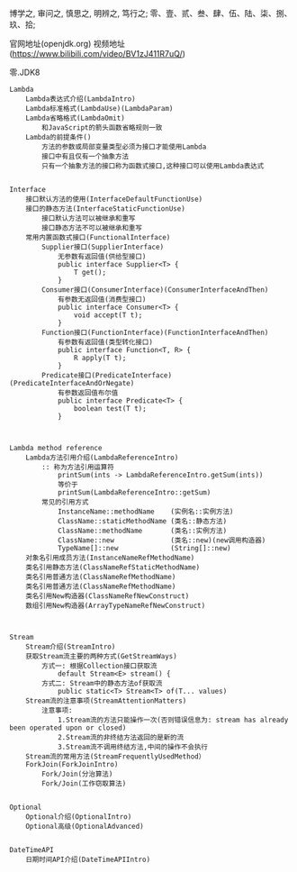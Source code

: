 博学之, 审问之, 慎思之, 明辨之, 笃行之;
零、壹、贰、叁、肆、伍、陆、柒、捌、玖、拾;

官网地址(openjdk.org)
视频地址(https://www.bilibili.com/video/BV1zJ411R7uQ/)

零.JDK8

    Lambda
        Lambda表达式介绍(LambdaIntro)
        Lambda标准格式(LambdaUse)(LambdaParam)
        Lambda省略格式(LambdaOmit)
            和JavaScript的箭头函数省略规则一致
        Lambda的前提条件()
            方法的参数或局部变量类型必须为接口才能使用Lambda
            接口中有且仅有一个抽象方法
            只有一个抽象方法的接口称为函数式接口,这种接口可以使用Lambda表达式
    

    Interface
        接口默认方法的使用(InterfaceDefaultFunctionUse)
        接口的静态方法(InterfaceStaticFunctionUse)
            接口默认方法可以被继承和重写
            接口静态方法不可以被继承和重写
        常用内置函数式接口(FunctionalInterface)
            Supplier接口(SupplierInterface)
                无参数有返回值(供给型接口)
                public interface Supplier<T> {
                    T get();
                }
            Consumer接口(ConsumerInterface)(ConsumerInterfaceAndThen)
                有参数无返回值(消费型接口)
                public interface Consumer<T> {
                    void accept(T t);
                }
            Function接口(FunctionInterface)(FunctionInterfaceAndThen)
                有参数有返回值(类型转化接口)
                public interface Function<T, R> {
                    R apply(T t);
                }
            Predicate接口(PredicateInterface)(PredicateInterfaceAndOrNegate)
                有参数返回值布尔值
                public interface Predicate<T> {
                    boolean test(T t);
                }
    


    Lambda method reference
        Lambda方法引用介绍(LambdaReferenceIntro)
            :: 称为方法引用运算符
                printSum(ints -> LambdaReferenceIntro.getSum(ints))
                等价于
                printSum(LambdaReferenceIntro::getSum)
            常见的引用方式
                InstanceName::methodName    (实例名::实例方法)
                ClassName::staticMethodName (类名::静态方法)
                ClassName::methodName       (类名::实例方法)
                ClassName::new              (类名::new)(new调用构造器)
                TypeName[]::new             (String[]::new)
        对象名引用成员方法(InstanceNameRefMethodName)
        类名引用静态方法(ClassNameRefStaticMethodName)
        类名引用普通方法(ClassNameRefMethodName)
        类名引用普通方法(ClassNameRefMethodName)
        类名引用New构造器(ClassNameRefNewConstruct)
        数组引用New构造器(ArrayTypeNameRefNewConstruct)



    Stream
        Stream介绍(StreamIntro)
        获取Stream流主要的两种方式(GetStreamWays)
            方式一: 根据Collection接口获取流
                default Stream<E> stream() {
            方式二: Stream中的静态方法of获取流
                public static<T> Stream<T> of(T... values)
        Stream流的注意事项(StreamAttentionMatters)
            注意事项:
                1.Stream流的方法只能操作一次(否则错误信息为: stream has already been operated upon or closed)
                2.Stream流的非终结方法返回的是新的流
                3.Stream流不调用终结方法,中间的操作不会执行
        Stream流的常用方法(StreamFrequentlyUsedMethod）
        ForkJoin(ForkJoinIntro)
            Fork/Join(分治算法)
            Fork/Join(工作窃取算法)


    Optional
        Optional介绍(OptionalIntro)
        Optional高级(OptionalAdvanced)
        

    DateTimeAPI
        日期时间API介绍(DateTimeAPIIntro)
        






